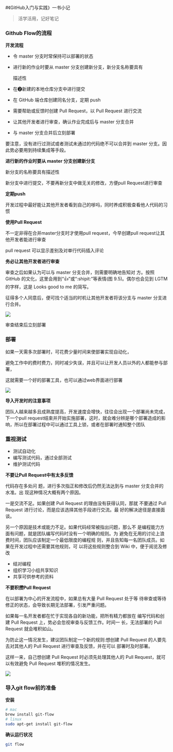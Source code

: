 #《GitHub入门与实践》一书小记

> 活学活用，记好笔记

### Github Flow的流程

**开发流程**

- 令 master 分支时常保持可以部署的状态  

- 进行新的作业时要从 master 分支创建新分支，新分支名称要具有 

  描述性

- 在❷新建的本地仓库分支中进行提交  

- 在 GitHub 端仓库创建同名分支，定期 push  

- 需要帮助或反馈时创建 Pull Request，以 Pull Request 进行交流 

- 让其他开发者进行审查，确认作业完成后与 master 分支合并 

- 与 master 分支合并后立刻部署 

要注意，没有进行过测试或者测试未通过的代码绝不可以合并到 master 分支。因此势必要用到持续集成等手段。 

**进行新的作业时要从 master 分支创建新分支**

新分支的名称要具有描述性 

新分支中进行提交，不要再新分支中做无关的修改，方便pull Request进行审查

**定期push**

开发过程中最好能让其他开发者看到自己的嗲吗，同时养成积极查看他人代码的习惯

**使用Pull Request**

不一定非得在合并master分支时才使用pull request，今早创建pull request让其他开发者能进行审查

pull request 可以显示差别及对单行代码插入评论

**务必让其他开发者进行审查**

审查之后如果认为可以与 master 分支合并，则需要明确地告知对 方。按照 GitHub 的文化，这里会用到“:+1:”或“:shipit:”等表情(图 9.5)。偶尔也会见到 LGTM 的字样，这是 Looks good to me 的简写。 

征得多个人同意后，便可找个适当的时机让其他开发者将该分支与 master 分支进行合并。 

<img src="http://qiniu.s001.xin/xi9uf.jpg">

审查结束后立刻部署

### 部署

如果一天需多次部署时，可花费少量时间来使部署实现自动化，

避免工作中的费时费力，同时减少失误，并且可以让开发人员以外的人都能参与部署，

这就需要一个好的部署工具，也可以通过web界面进行部署

<img src="http://qiniu.s001.xin/1s4p1.jpg">

**导入开发时的注意事项**

团队人越来越多且成熟度提高，开发速度会增快，往往会出现一个部署尚未完成，下一个pull request结束并开始实施部署，这时，就会难分辨是哪个部署造成的影响，所以在部署过程中可以通过工具上锁，或者在部署时通知整个团队

### 重视测试

- 测试自动化
- 编写测试代码，通过全部测试
- 维护测试代码

**不要让Pull Request中有太多反馈**

代码存在多处问 题，进行多次指正和修改后仍然无法达到与 master 分支合并的水准。出 现这种情况大概有两个原因。 

一是交流不足。如果创建 Pull Request 的理由没有获得认同，那就 不要通过 Pull Request 进行讨论，而是应该选择其他手段进行交流。最 好的解决途径是直接面谈。 

另一个原因是技术或能力不足。如果代码经常被指出问题，那么不 是编程能力方面有问题，就是团队编写代码时没有一个明确的规则。为 避免在无用的讨论上浪费时间，团队应该制定一个最低限度的编程规 则，并且告知每一名团队成员。如果在开发过程中还需要其他规则，可 以将这些规则整合到 Wiki 中，便于阅览及修改 

- 结对编程 
-  组织学习小组共享知识 
-  共享可供参考的资料 

**不要积攒Pull Request**

在以部署为中心的开发流程中，如果总有大量 Pull Request 处于等 待审查或等待修正的状态，会导致长期无法部署，引发严重问题。 

如果每一名开发者都在忙于实现各自的新功能，把所有精力都放在 编写代码和创建 Pull Request 上，势必会忽视审查与反馈工作。时间一 长，无法部署的 Pull Request 就会堆积如山。 

为防止这一情况发生，建议团队制定一个新的规则:想创建 Pull Request 的人要先去对其他人的 Pull Request 进行审查及反馈，并在可以 部署时及时部署。 

这样一来，自己想创建 Pull Request 时必须先处理其他人的 Pull Request，就可以有效避免 Pull Request 堆积的情况发生。 

<img src="http://qiniu.s001.xin/33djo.jpg">

### 导入git flow前的准备

**安装**

```bash
# mac
brew install git-flow
# linux
sudo apt-get install git-flow
```

**确认运行状况**

```bash
git flow
```

